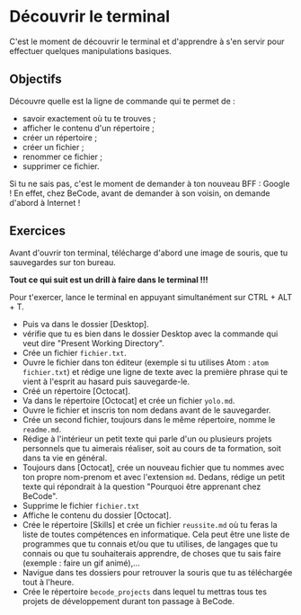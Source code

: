 # Découvrir le terminal

C'est le moment de découvrir le terminal et d'apprendre à s'en servir pour effectuer quelques manipulations basiques.

## Objectifs

Découvre quelle est la ligne de commande qui te permet de : 
- savoir exactement où tu te trouves ;
- afficher le contenu d'un répertoire ;
- créer un répertoire ;
- créer un fichier ;
- renommer ce fichier ;
- supprimer ce fichier.

Si tu ne sais pas, c'est le moment de demander à ton nouveau BFF : Google !
En effet, chez BeCode, avant de demander à son voisin, on demande d'abord à Internet !

## Exercices  

Avant d'ouvrir ton terminal, télécharge d'abord une image de souris, que tu sauvegardes sur ton bureau.

**Tout ce qui suit est un drill à faire dans le terminal !!!**

Pour t'exercer, lance le terminal en appuyant simultanément sur CTRL + ALT + T.
- Puis va dans le dossier [Desktop].
- vérifie que tu es bien dans le dossier Desktop avec la commande qui veut dire "Present Working Directory".
- Crée un fichier `fichier.txt`.
- Ouvre le fichier dans ton éditeur (exemple si tu utilises Atom : `atom fichier.txt`) et rédige une ligne de texte avec la première phrase qui te vient à l'esprit au hasard puis sauvegarde-le.
- Créé un répertoire [Octocat].
- Va dans le répertoire [Octocat] et crée un fichier `yolo.md`.
- Ouvre le fichier et inscris ton nom dedans avant de le sauvegarder.
- Crée un second fichier, toujours dans le même répertoire, nomme le `readme.md`.
- Rédige à l'intérieur un petit texte qui parle d'un ou plusieurs projets personnels que tu aimerais réaliser, soit au cours de ta formation, soit dans ta vie en général.
- Toujours dans [Octocat], crée un nouveau fichier que tu nommes avec ton propre nom-prenom et avec l'extension `md`. Dedans, rédige un petit texte qui répondrait à la question "Pourquoi être apprenant chez BeCode".
- Supprime le fichier `fichier.txt`
- Affiche le contenu du dossier [Octocat].
- Crée le répertoire [Skills] et crée un fichier `reussite.md` où tu feras la liste de toutes compétences en informatique. Cela peut être une liste de programmes que tu connais et/ou que tu utilises, de langages que tu connais ou que tu souhaiterais apprendre, de choses que tu sais faire (exemple : faire un gif animé),...
- Navigue dans tes dossiers pour retrouver la souris que tu as téléchargée tout à l'heure.
- Crée le répertoire `becode_projects` dans lequel tu mettras tous tes projets de développement durant ton passage à BeCode.
